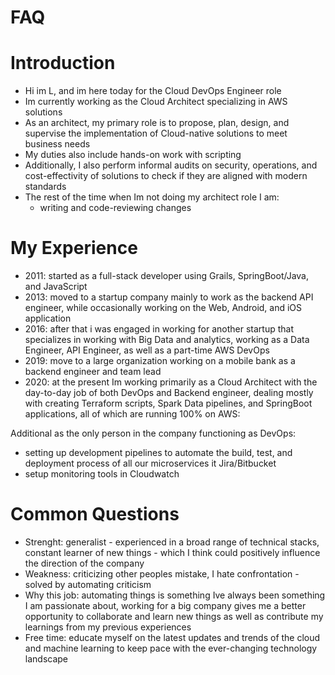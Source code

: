 # FAQ

# Introduction
- Hi im L, and im here today for the Cloud DevOps Engineer role
- Im currently working as the Cloud Architect specializing in AWS solutions
- As an architect, my primary role is to propose, plan, design, and supervise the implementation of Cloud-native solutions to meet business needs
- My duties also include hands-on work with scripting
- Additionally, I also perform informal audits on security, operations, and cost-effectivity of solutions to check if they are aligned with modern standards
- The rest of the time when Im not doing my architect role I am: 
  - writing and code-reviewing changes 

# My Experience
- 2011: started as a full-stack developer using Grails, SpringBoot/Java, and JavaScript
- 2013: moved to a startup company mainly to work as the backend API engineer, while occasionally working on the Web, Android, and iOS application
- 2016: after that i was engaged in working for another startup that specializes in working with Big Data and analytics, working as a Data Engineer, API Engineer, as well as a part-time AWS DevOps 
- 2019: move to a large organization working on a mobile bank as a backend engineer and team lead
- 2020: at the present Im working primarily as a Cloud Architect with the day-to-day job of both DevOps and Backend engineer, dealing mostly with creating Terraform scripts, Spark Data pipelines, and SpringBoot applications, all of which are running 100% on AWS:

Additional as the only person in the company functioning as DevOps: 
- setting up development pipelines to automate the build, test, and deployment process of all our microservices it Jira/Bitbucket
- setup monitoring tools in Cloudwatch

# Common Questions
- Strenght: generalist - experienced in a broad range of technical stacks, constant learner of new things - which I think could positively influence the direction of the company
- Weakness: criticizing other peoples mistake, I hate confrontation - solved by automating criticism
- Why this job: automating things is something Ive always been something I am passionate about, working for a big company gives me a better opportunity to collaborate and learn new things as well as contribute my learnings from my previous experiences
- Free time: educate myself on the latest updates and trends of the cloud and machine learning to keep pace with the ever-changing technology landscape
